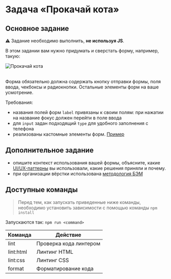 # Задача «Прокачай кота»

## Основное задание

:warning: Задание необходимо выполнить, **не используя JS**.

В этом задании вам нужно придумать и сверстать форму, например, такую:

<img src="https://yastatic.net/s3/lyceum/ifmo-homeworks/pimp-your-cat.png" title="Прокачай кота" />

<br />
<br />

Форма обязательно должна содержать кнопку отправки формы, поля ввода, чекбоксы и радиокнопки. Остальные элементы форм на ваше усмотрение.

Требования:
- названия полей форм `label` привязаны к своим полям: при нажатии на название фокус должен перейти в поле ввода
- для `input` задан подходящий `type` для удобного заполнения с телефона
- реализованы кастомные элементы форм. [Пример](http://wtfforms.com)

## Дополнительное задание

- опишите контекст использования вашей формы, объясните, какие [UI/UX-паттерны](http://ui-patterns.com/patterns/getting-input/list) вы использовали, какие решения приняли и почему.
- при организации вёрстки использована [методология БЭМ](https://ru.bem.info/)

## Доступные команды

> Перед тем, как запускать приведенные ниже команды, необходимо установить зависимости с помощью команды `npm install`

Запускаются так: `npm run <command>`

| Команда   | Действие               |
| --------- | ---------------------- |
| lint      | Проверка кода линтером |
| lint:html | Линтинг HTML           |
| lint:css  | Линтинг CSS            |
| format    | Форматирование кода    |
